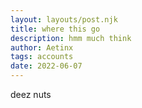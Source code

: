 ```yaml
---
layout: layouts/post.njk
title: where this go
description: hmm much think
author: Aetinx
tags: accounts
date: 2022-06-07
---
```


deez nuts